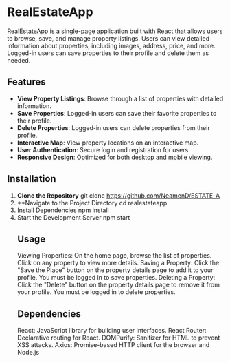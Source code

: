 # RealEstateApp

RealEstateApp is a single-page application built with React that allows users to browse, save, and manage property listings. Users can view detailed information about properties, including images, address, price, and more. Logged-in users can save properties to their profile and delete them as needed.

## Features

- **View Property Listings**: Browse through a list of properties with detailed information.
- **Save Properties**: Logged-in users can save their favorite properties to their profile.
- **Delete Properties**: Logged-in users can delete properties from their profile.
- **Interactive Map**: View property locations on an interactive map.
- **User Authentication**: Secure login and registration for users.
- **Responsive Design**: Optimized for both desktop and mobile viewing.

## Installation

1. **Clone the Repository**
   git clone https://github.com/NeamenD/ESTATE_A
2. \*\*Navigate to the Project Directory
   cd realestateapp
3. Install Dependencies
   npm install
4. Start the Development Server
   npm start
   ## Usage
   Viewing Properties: On the home page, browse the list of properties. Click on any property to view more details.
   Saving a Property: Click the "Save the Place" button on the property details page to add it to your profile. You must be logged in to save properties.
   Deleting a Property: Click the "Delete" button on the property details page to remove it from your profile. You must be logged in to delete properties.
   ## Dependencies
   React: JavaScript library for building user interfaces.
   React Router: Declarative routing for React.
   DOMPurify: Sanitizer for HTML to prevent XSS attacks.
   Axios: Promise-based HTTP client for the browser and Node.js
